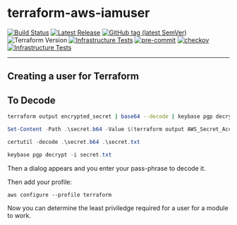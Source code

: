 # terraform-aws-iamuser

[![Build Status](https://github.com/JamesWoolfenden/terraform-aws-iamuser/workflows/Verify%20and%20Bump/badge.svg?branch=master)](https://github.com/JamesWoolfenden/terraform-aws-iamuser)
[![Latest Release](https://img.shields.io/github/release/JamesWoolfenden/terraform-aws-iamuser.svg)](https://github.com/JamesWoolfenden/terraform-aws-iamuser/releases/latest)
[![GitHub tag (latest SemVer)](https://img.shields.io/github/tag/JamesWoolfenden/terraform-aws-iamuser.svg?label=latest)](https://github.com/JamesWoolfenden/terraform-aws-iamuser/releases/latest)
![Terraform Version](https://img.shields.io/badge/tf-%3E%3D0.14.0-blue.svg)
[![Infrastructure Tests](https://www.bridgecrew.cloud/badges/github/JamesWoolfenden/terraform-aws-iamuser/cis_aws)](https://www.bridgecrew.cloud/link/badge?vcs=github&fullRepo=JamesWoolfenden%2Fterraform-aws-iamuser&benchmark=CIS+AWS+V1.2)
[![pre-commit](https://img.shields.io/badge/pre--commit-enabled-brightgreen?logo=pre-commit&logoColor=white)](https://github.com/pre-commit/pre-commit)
[![checkov](https://img.shields.io/badge/checkov-verified-brightgreen)](https://www.checkov.io/)
[![Infrastructure Tests](https://www.bridgecrew.cloud/badges/github/jameswoolfenden/terraform-aws-iamuser/general)](https://www.bridgecrew.cloud/link/badge?vcs=github&fullRepo=JamesWoolfenden%2Fterraform-aws-iamuser&benchmark=INFRASTRUCTURE+SECURITY)

---

## Creating a user for Terraform

## To Decode

```bash
terraform output encrypted_secret | base64 --decode | keybase pgp decrypt
```

```powershell
Set-Content -Path .\secret.b64 -Value $(terraform output AWS_Secret_Access_Key)

certutil -decode .\secret.b64 .\secret.txt

keybase pgp decrypt -i secret.txt
```

Then a dialog appears and you enter your pass-phrase to decode it.

Then add your profile:

```cli
aws configure --profile terraform
```

Now you can determine the least priviledge required for a user for a module to work.
